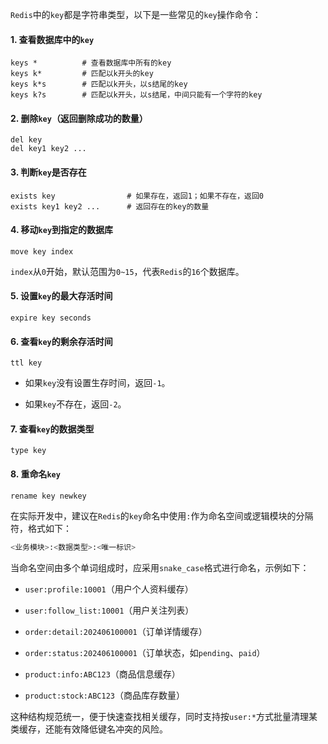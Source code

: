 `Redis`中的`key`都是字符串类型，以下是一些常见的`key`操作命令：

#### 1. 查看数据库中的`key`

```shell
keys *          # 查看数据库中所有的key
keys k*         # 匹配以k开头的key
keys k*s        # 匹配以k开头，以s结尾的key
keys k?s        # 匹配以k开头，以s结尾，中间只能有一个字符的key
```

#### 2. 删除`key`（返回删除成功的数量）

```shell
del key
del key1 key2 ...
```

#### 3. 判断`key`是否存在

```shell
exists key                # 如果存在，返回1；如果不存在，返回0
exists key1 key2 ...      # 返回存在的key的数量
```

#### 4. 移动`key`到指定的数据库

```shell
move key index
```

`index`从`0`开始，默认范围为`0~15`，代表`Redis`的`16`个数据库。

#### 5. 设置`key`的最大存活时间

```shell
expire key seconds
```

#### 6. 查看`key`的剩余存活时间

```shell
ttl key
```

- 如果`key`没有设置生存时间，返回`-1`。

- 如果`key`不存在，返回`-2`。

#### 7. 查看`key`的数据类型

```shell
type key
```

#### 8. 重命名`key`

```shell
rename key newkey
```

在实际开发中，建议在`Redis`的`key`命名中使用`:`作为命名空间或逻辑模块的分隔符，格式如下：

```sh
<业务模块>:<数据类型>:<唯一标识>
```

当命名空间由多个单词组成时，应采用`snake_case`格式进行命名，示例如下：

- `user:profile:10001`（用户个人资料缓存）
- `user:follow_list:10001`（用户关注列表）

- `order:detail:202406100001`（订单详情缓存）
- `order:status:202406100001`（订单状态，如`pending`、`paid`）
- `product:info:ABC123`（商品信息缓存）
- `product:stock:ABC123`（商品库存数量）

这种结构规范统一，便于快速查找相关缓存，同时支持按`user:*`方式批量清理某类缓存，还能有效降低键名冲突的风险。
